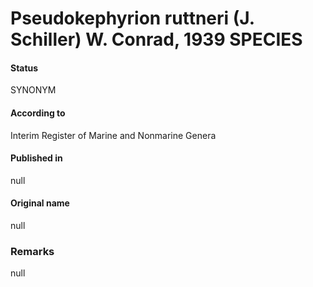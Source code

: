 Pseudokephyrion ruttneri (J. Schiller) W. Conrad, 1939 SPECIES
=======

#### Status
SYNONYM

#### According to
Interim Register of Marine and Nonmarine Genera

#### Published in
null

#### Original name
null

### Remarks
null